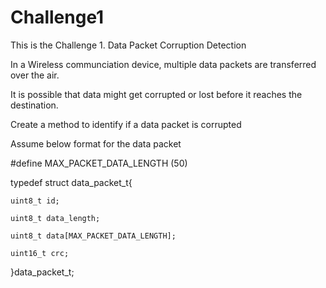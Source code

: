 # Challenge1
This is the Challenge 1.
Data Packet Corruption Detection


In a Wireless communciation device, multiple data packets are transferred over the air.

It is possible that data might get corrupted or lost before it reaches the destination.

Create a method to identify if a data packet is corrupted

Assume below format for the data packet

#define MAX_PACKET_DATA_LENGTH (50)


typedef struct data_packet_t{

    uint8_t id;
    
    uint8_t data_length;
    
    uint8_t data[MAX_PACKET_DATA_LENGTH];
    
    uint16_t crc;
    

}data_packet_t;

